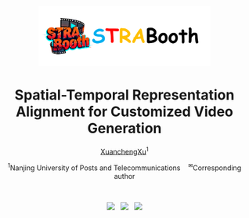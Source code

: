 <p align="center" >
    <img src="asserts/title.png"  width="70%" >
</p>

# <div align="center" >Spatial-Temporal Representation Alignment for Customized Video Generation<div align="center">

<div align="center">
  <p>
    <a href="https://xuxuancheng0208.github.io/">XuanchengXu</a><sup>1</sup>
  </p>
  <p>
    <sup>1</sup>Nanjing University of Posts and Telecommunications &nbsp;&nbsp;
    <sup>✉</sup>Corresponding author
  </p>
</div>

<br>

<p align="center">
  <a href='https://strabooth.github.io/'><img src='https://img.shields.io/badge/Project-Page-Green'></a>
  &nbsp;
  <a href=""><img src="https://img.shields.io/static/v1?label=Arxiv&message=CamCloneMaster&color=red&logo=arxiv"></a>
  &nbsp;
  <a href=''><img src='https://img.shields.io/badge/%F0%9F%A4%97%20Hugging%20Face-Dataset-orange'></a>
</p>
